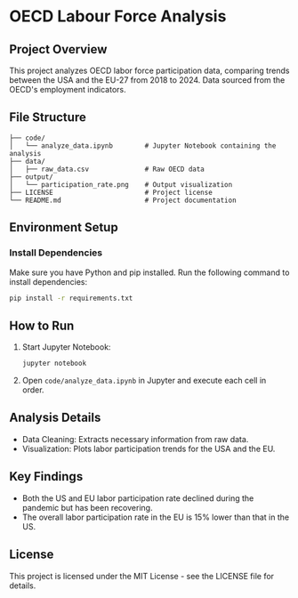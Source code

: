 # OECD Labour Force Analysis

## Project Overview

This project analyzes OECD labor force participation data, comparing trends between the USA and the EU-27 from 2018 to 2024.
 Data sourced from the OECD's employment indicators.

## File Structure

```
├── code/
│   └── analyze_data.ipynb        # Jupyter Notebook containing the analysis
├── data/
│   ├── raw_data.csv              # Raw OECD data
├── output/
│   └── participation_rate.png    # Output visualization
├── LICENSE                       # Project license
└── README.md                     # Project documentation
```

## Environment Setup

### Install Dependencies

Make sure you have Python and pip installed. Run the following command to install dependencies:

```bash
pip install -r requirements.txt
```

## How to Run

1. Start Jupyter Notebook:

   ```bash
   jupyter notebook
   ```

2. Open `code/analyze_data.ipynb` in Jupyter and execute each cell in order.

## Analysis Details

- Data Cleaning: Extracts necessary information from raw data.
- Visualization: Plots labor participation trends for the USA and the EU.

## Key Findings

- Both the US and EU labor participation rate declined during the pandemic but has been recovering.
- The overall labor participation rate in the EU is 15% lower than that in the US.

## License

This project is licensed under the MIT License - see the LICENSE file for details.
```
